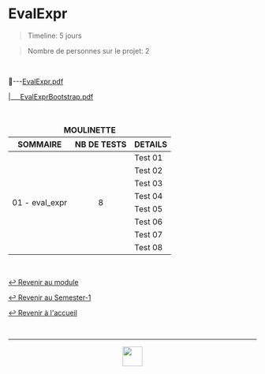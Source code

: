 # EvalExpr

> Timeline: 5 jours

> Nombre de personnes sur le projet: 2

<br>

📂---[EvalExpr.pdf](https://github.com/Studio-17/Epitech-Subjects/blob/main/Semester-1/B-CPE-101/EvalExpr/EvalExpr.pdf)

|\_\_\_[EvalExprBootstrap.pdf](https://github.com/Studio-17/Epitech-Subjects/blob/main/Semester-1/B-CPE-101/EvalExpr/EvalExprBootstrap.pdf)

<br>

<table align="center">
    <thead>
        <tr>
            <td colspan="3" align="center"><strong>MOULINETTE</strong></td>
        </tr>
        <tr>
            <th>SOMMAIRE</th>
            <th>NB DE TESTS</th>
            <th>DETAILS</th>
        </tr>
    </thead>
    <tbody>
        <tr>
            <td rowspan="8">01 - eval_expr</td>
            <td rowspan="8" style="text-align: center;">8</td>
            <td>Test 01</td>
        </tr>
        <tr>
            <td>Test 02</td>
        </tr>
        <tr>
            <td>Test 03</td>
        </tr>
        <tr>
            <td>Test 04</td>
        </tr>
        <tr>
            <td>Test 05</td>
        </tr>
        <tr>
            <td>Test 06</td>
        </tr>
        <tr>
            <td>Test 07</td>
        </tr>
        <tr>
            <td>Test 08</td>
        </tr>
    </tbody>
</table>

<br>

[↩️ Revenir au module](https://github.com/Studio-17/Epitech-Subjects/tree/main/Semester-1/B-CPE-101)

[↩️ Revenir au Semester-1](https://github.com/Studio-17/Epitech-Subjects/tree/main/Semester-1)

[↩️ Revenir à l'accueil](https://github.com/Studio-17/Epitech-Subjects)

<br>

---

<div align="center">

<a href="https://github.com/Studio-17" target="_blank"><img src="../../../voc17.gif" width="40"></a>

</div>
